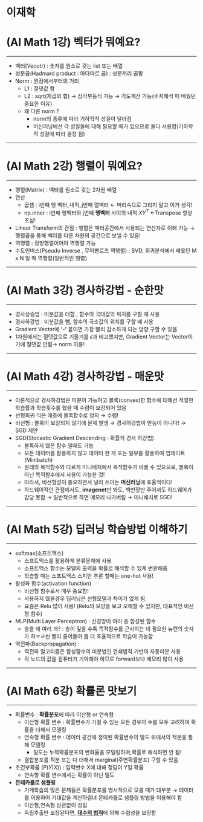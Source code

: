 # 이재학

# (AI Math 1강) 벡터가 뭐예요?

---

- 벡터(Vecotr) : 숫자를 원소로 갖는 list 또는 배열
- 성분곱(Hadmard product : 아다마르 곱) : 성분끼리 곱함
- Norm : 원점에서부터의 거리
    - L1 : 절댓값 함
    - L2 : sqrt(제곱의 합) → 삼각부등식 가능 → 각도계산 가능(수치해석 때 배웠던 중요한 이유)
    - 왜 다른 norm ?
        - norm의 종류에 따라 기하학적 성질이 달라짐
        - 머신러닝에선 각 성질들에 대해 필요할 때가 있으므로 둘다 사용함(기하학적 성질에 따라 결정 됨)

---

# (AI Math 2강) 행렬이 뭐예요?

---

- 행렬(Matrix) : 벡터를 원소로 갖는 2차원 배열
- 연산
    - 곱셈 : i번째 행 벡터_내적_j번째 열벡터 ← 머리속으로 그리지 말고 이거 생각!
    - np.inner : i번째 행벡터와 j번째 **행벡터** 사이의 내적 $XY^T$ ←Transpose 항상 조심!
- Linear Transform의 관점 : 행렬은 벡터공간에서 사용되는 연산자로 이해 가능 → 행렬곱을 통해 벡터를 다른 차원의 공간으로 보낼 수 있음!
- 역행렬 : 정방행렬이어야 역행렬 가능
- 수도인버스(Pseudo Inverse , 무어팬로즈 역행렬) : SVD, 회귀분석에서 배웄던 M x N 일 때 역행렬(일반적인 행렬)

---

# (AI Math 3강) 경사하강법 - 순한맛

---

- 경사상승법 : 미분값을 더함 , 함수의 극대값의 위치를 구할 때 사용
- 경사하강법 : 미분값을 뺌, 함수의 극소값의 위치를 구할 때 사용
- Gradient Vector에 **‘-’** 붙이면 가장 빨리 감소하게 되는 방향 구할 수 있음
- 1차원에서는 절댓값으로 기울기를 $\epsilon$과 비교했지만, Gradient Vector는 Vector이기에 절댓값 안됨→ norm 이용!

---

# (AI Math 4강) 경사하강법 - 매운맛

---

- 이론적으로 경사하강법은 미분이 가능하고 볼록(convex)한 함수에 대해선 적절한 학습률과 학습횟수를 했을 때 수렴이 보장되어 있음
- 선형회귀 식은 애초에 볼록함수로 정의 → 수렴!
- 비선형 : 볼록이 보장되지 않기에 문제 발생 → 경사하강법이 만능이 아니다! → SGD 제안
- SGD(Stocastic Gradient Descending : 확률적 경사 하강법)
    - 볼록하지 않은 함수 일때도 가능
    - 모든 데이터를 활용하지 않고 데이터 한 개 또는 일부를 활용하여 업데이트(Minibatch)
    - 원래의 목적함수와 다르게 미니배치에서 목적함수가 바뀔 수 있으므로, 볼록이 아닌 목적함수에서 사용이 가능한 것!
    - 따라서,  비선형성이 중요하면서 널리 쓰이는 **머신러닝**에 효율적이다!
    - 하드웨어적인 관점에서도, **imagenet**만 봐도, 백만장만 주어져도 하드웨어가 감당 못함 → 일반적으로 하면 메모리 나가버림 → 미니배치로 SGD!

---

# (AI Math 5강) 딥러닝 학습방법 이해하기

---

- softmax(소프트맥스)
    - 소프트맥스를 활용하게 분류문제에 사용
    - 소프트맥스 함수는 모델의 출력을 확률로 해석할 수 있게 변환해줌
    - 학습할 때는 소프트맥스 스지만 추론 할때는 one-hot 사용!
- 활성화 함수(activation function)
    - 비선형 함수로서 매우 중요함!
    - 사용하지 않을경우 딥러닝은 선형모델과 차이가 없게 됨.
    - 요즘은 Relu 많이 사용! (Relu의 모양을 보고 오해할 수 있지만, 대표적인 비선형 함수)
- MLP(Multi Layer Perceptron) : 신경망이 여러 층 합성된 함수
    - 층을 왜 여러 개? : 층이 깊을 수록 목적함수를 근사하는 데 필요한 뉴런의 숫자가 허ㅜㄹ씬 빨리 줄어들어 좀 더 효율적으로 학습이 가능함
- 역전파(Backpropagation) :
    - 역전파 알고리즘은 합성함수의 미분법인 연쇄법칙 기반의 자동미분 사용
    - 각 노드의 값을 컴퓨터가 기억해야 하므로 forward보다 메모리 많이 사용

---

# (AI Math 6강) 확률론 맛보기

---

- 확률변수 : **확률분포**에 따라 이산형 or 연속형
    - 이산형 확률 변수 : 확률변수가 가질 수 있는 모든 경우의 수를 모두 고려하여 확률을 더해서 모델링
    - 연속형 확률 변수 : 데이터 공간에 정의된 확률변수의 밀도 위에서의 적분을 통해 모델링
        - 밀도는 누적확률분포의 변화율을 모델링하며,확률로 해석하면 안 됨!
    - 결합분포를 적분 또는 다 더해서 marginal(주변확률분포) 구할 수 있음
- 조건부확률 ($P(Y|X)$) : 입력변수 X에 대해 정답이 Y일 확률
    - 연속형 확률 변수에서는 확률이 아닌 밀도
- **몬테카를로 샘플링**
    - 기계학습의 많은 문제들은 확률분포를 명시적으로 모를 때가 대부분 → 데이터를 이용하여 기대값을 계산하렴녀 몬테카를로 샘플링 방법을 이용해야 함
    - 이산형,연속형 상관없이 성립
    - 독립추출만 보장된다면, [**대수의 법칙**](https://ko.wikipedia.org/wiki/%ED%81%B0_%EC%88%98%EC%9D%98_%EB%B2%95%EC%B9%99)에 의해 수렴성을 보장함